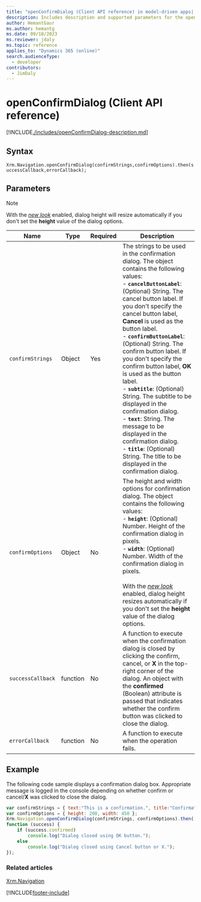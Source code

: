```yaml
---
title: "openConfirmDialog (Client API reference) in model-driven apps| MicrosoftDocs"
description: Includes description and supported parameters for the openConfirmDialog method.
author: HemantGaur
ms.author: hemantg
ms.date: 09/18/2023
ms.reviewer: jdaly
ms.topic: reference
applies_to: "Dynamics 365 (online)"
search.audienceType: 
  - developer
contributors:
  - JimDaly
---
```

# openConfirmDialog (Client API reference)



[!INCLUDE[./includes/openConfirmDialog-description.md](./includes/openConfirmDialog-description.md)]

## Syntax

`Xrm.Navigation.openConfirmDialog(confirmStrings,confirmOptions).then(successCallback,errorCallback);`

## Parameters

> [!NOTE]
> With the *[new look](../../../../../user/modern-fluent-design.md)* enabled, dialog height will resize automatically if you don't set the **height** value of the dialog options.



|Name |Type |Required |Description |
|---|---|---|---|
|`confirmStrings`|Object|Yes|The strings to be used in the confirmation dialog. The object contains the following values:<br/>- **`cancelButtonLabel`**: (Optional) String. The cancel button label. If you don't specify the cancel button label, **Cancel** is used as the button label.<br/>- **`confirmButtonLabel`**: (Optional) String. The confirm button label. If you don't specify the confirm button label, **OK** is used as the button label.<br/>- **`subtitle`**: (Optional) String. The subtitle to be displayed in the confirmation dialog.<br/>- **`text`**: String. The message to be displayed in the confirmation dialog.<br/>- **`title`**: (Optional) String. The title to be displayed in the confirmation dialog.|
|`confirmOptions`|Object|No|The height and width options for confirmation dialog. The object contains the following values:<br/>- **`height`**: (Optional) Number. Height of the confirmation dialog in pixels.<br/>- **`width`**: (Optional) Number. Width of the confirmation dialog in pixels. <br><br>With the *[new look](../../../../../user/modern-fluent-design.md)* enabled, dialog height resizes automatically if you don't set the **height** value of the dialog options.|
|`successCallback`|function|No|A function to execute when the confirmation dialog is closed by clicking the confirm, cancel, or **X** in the top-right corner of the dialog. An object with the **confirmed** (Boolean) attribute is passed that indicates whether the confirm button was clicked to close the dialog.|
|`errorCallback`|function|No|A function to execute when the operation fails.|

## Example

The following code sample displays a confirmation dialog box. Appropriate message is logged in the console depending on whether confirm or cancel/**X** was clicked to close the dialog.

```JavaScript
var confirmStrings = { text:"This is a confirmation.", title:"Confirmation Dialog" };
var confirmOptions = { height: 200, width: 450 };
Xrm.Navigation.openConfirmDialog(confirmStrings, confirmOptions).then(
function (success) {    
    if (success.confirmed)
        console.log("Dialog closed using OK button.");
    else
        console.log("Dialog closed using Cancel button or X.");
});

```

### Related articles

[Xrm.Navigation](../xrm-navigation.md)



[!INCLUDE[footer-include](../../../../../includes/footer-banner.md)]
